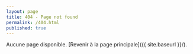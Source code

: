 ```yaml
---
layout: page
title: 404 - Page not found
permalink: /404.html
published: true
---
```


Aucune page disponible. [Revenir à la page principale]({{ site.baseurl }}/).

